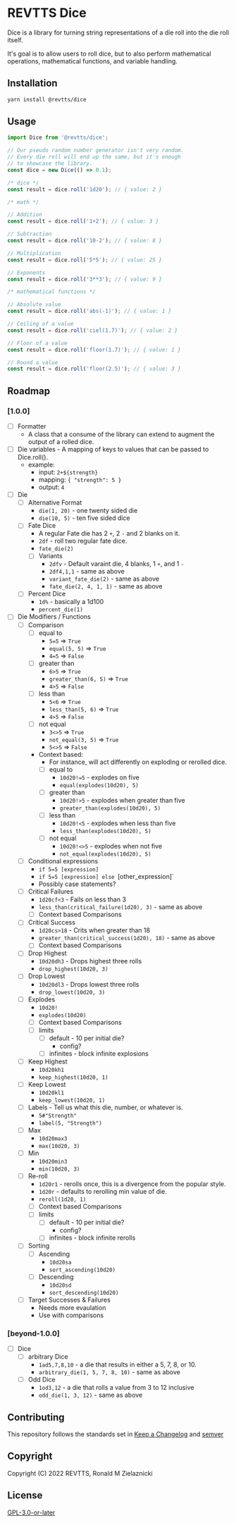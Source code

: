 # REVTTS Dice

Dice is a library for turning string representations of a die roll into the die roll itself.

It's goal is to allow users to roll dice, but to also perform mathematical operations,
mathematical functions, and variable handling.

## Installation

```bash
yarn install @revtts/dice
```

## Usage

```javascript
import Dice from '@revtts/dice';

// Our pseudo random number generator isn't very random.
// Every die roll will end up the same, but it's enough
// to showcase the library.
const dice = new Dice(() => 0.1);

/* dice */
const result = dice.roll('1d20'); // { value: 2 }

/* math */

// Addition
const result = dice.roll('1+2'); // { value: 3 }

// Subtraction
const result = dice.roll('10-2'); // { value: 8 }

// Multiplication
const result = dice.roll('5*5'); // { value: 25 }

// Exponents
const result = dice.roll('3**3'); // { value: 9 }

/* mathematical functions */

// Absolute value
const result = dice.roll('abs(-1)'); // { value: 1 }

// Ceiling of a value
const result = dice.roll('ciel(1.7)'); // { value: 2 }

// Floor of a value
const result = dice.roll('floor(1.7)'); // { value: 1 }

// Round a value
const result = dice.roll('floor(2.5)'); // { value: 3 }

```

## Roadmap

### [1.0.0]

- [ ] Formatter
  - A class that a consume of the library can extend to augment the output of a rolled
  dice.
- [ ] Die variables - A mapping of keys to values that can be passed to Dice.roll().
  - example:
    - input: `2+${strength}`
    - mapping: `{ "strength": 5 }`
    - output: `4`
- [ ] Die
  - [ ] Alternative Format
    - `die(1, 20)` - one twenty sided die
    - `die(10, 5)` - ten five sided dice
  - [ ] Fate Dice
    - A regular Fate die has 2 `+`, 2 `-` and 2 blanks on it.
    - `2df` - roll two regular fate dice.
    - `fate_die(2)`
    - [ ] Variants
      - `2dfv` - Default varaint die, 4 blanks, 1 `+`, and 1 `-`
      - `2df4,1,1` - same as above
      - `variant_fate_die(2)` - same as above
      - `fate_die(2, 4, 1, 1)` - same as above
  - [ ] Percent Dice
    - `1d%` - basically a 1d100
    - `percent_die(1)` 
- [ ] Die Modifiers / Functions
  - [ ] Comparison
      - [ ] equal to
        - `5=5` => `True`
        - `equal(5, 5)` => `True`
        - `4=5` => `False`
      - [ ] greater than
        - `6>5` => `True`
        - `greater_than(6, 5)` => `True`
        - `4>5` => `False`
      - [ ] less than
        - `5<6` => `True`
        - `less_than(5, 6)` => `True`
        - `4>5` => `False`
      - [ ] not equal
        - `3<>5` => `True`
        - `not_equal(3, 5)` => `True`
        - `5<>5` => `False`
    - Context based:
      - For instance, will act differently on exploding or rerolled dice.
      - [ ] equal to
        - `10d20!=5` - explodes on five
        - `equal(explodes(10d20), 5)`
      - [ ] greater than
        - `10d20!>5` - explodes when greater than five
        - `greater_than(explodes(10d20), 5)`
      - [ ] less than
        - `10d20!<5` - explodes when less than five
        - `less_than(explodes(10d20), 5)`
      - [ ] not equal
        - `10d20!<>5` - explodes when not five
        - `not_equal(explodes(10d20), 5)`
  - [ ] Conditional expressions
    - `if 5=5 [expression]`
    - `if 5=5 [expression] else `[other_expression]`
    - Possibly case statements?
  - [ ] Critical Failures
    - `1d20cf<3` - Fails on less than 3
    - `less_than(critical_failure(1d20), 3)` - same as above
    - [ ] Context based Comparisons
  - [ ] Critical Success
    - `1d20cs>18` - Crits when greater than 18
    - `greater_than(critical_success(1d20), 18)` - same as above
    - [ ] Context based Comparisons
  - [ ] Drop Highest
    - `10d20dh3` - Drops highest three rolls
    - `drop_highest(10d20, 3)` 
  - [ ] Drop Lowest
    - `10d20dl3` - Drops lowest three rolls
    - `drop_lowest(10d20, 3)` 
  - [ ] Explodes
    - `10d20!`
    - `explodes(10d20)`
    - [ ] Context based Comparisons
    - [ ] limits
      - [ ] default - 10 per initial die?
        - config?
      - [ ] infinites - block infinite explosions
  - [ ] Keep Highest
    - `10d20kh1`
    - `keep_highest(10d20, 1)`
  - [ ] Keep Lowest
    - `10d20kl1`
    - `keep_lowest(10d20, 1)`
  - [ ] Labels - Tell us what this die, number, or whatever is.
    - `5#"Strength"`
    - `label(5, "Strength")`
  - [ ] Max
    - `10d20max3`
    - `max(10d20, 3)`
  - [ ] Min
    - `10d20min3`
    - `min(10d20, 3)`
  - [ ] Re-roll
    - `1d20r1` - rerolls once, this is a divergence from the popular style.
    - `1d20r` - defaults to rerolling min value of die.
    - `reroll(1d20, 1)`
    - [ ] Context based Comparisons
    - [ ] limits
      - [ ] default - 10 per initial die?
        - config?
      - [ ] infinites - block infinite rerolls
  - [ ] Sorting
    - [ ] Ascending
      - `10d20sa`
      - `sort_ascending(10d20)`
    - [ ] Descending
      - `10d20sd`
      - `sort_descending(10d20)`
  - [ ] Target Successes & Failures
    - Needs more evaulation
    - Use with comparisons


### [beyond-1.0.0]
- [ ] Dice
  - [ ] arbitrary Dice
    - `1ad5,7,8,10` - a die that results in either a 5, 7, 8, or 10.
    - `arbitrary_die(1, 5, 7, 8, 10)` - same as above
  - [ ] Odd Dice
    - `1od3,12` - a die that rolls a value from 3 to 12 inclusive
    - `odd_die(1, 3, 12)` - same as above

## Contributing
This repository follows the standards set in
[Keep a Changelog](https://keepachangelog.com/en/1.0.0/) and [semver](https://semver.org/)

## Copyright
Copyright (C) 2022 REVTTS, Ronald M Zielaznicki

## License
[GPL-3.0-or-later](https://www.gnu.org/licenses/gpl-3.0.html)
